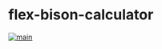 # flex-bison-calculator

[![main](https://github.com/os1ma/flex-bison-llvm-calculator/actions/workflows/main.yml/badge.svg)](https://github.com/os1ma/flex-bison-llvm-calculator/actions/workflows/main.yml)
